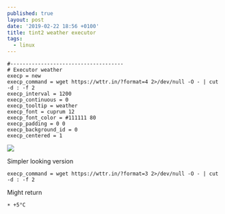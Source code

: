 ```yaml
---
published: true
layout: post
date: '2019-02-22 18:56 +0100'
title: tint2 weather executor
tags:
  - linux
---
```

    #-------------------------------------
    # Executor weather
    execp = new
    execp_command = wget https://wttr.in/?format=4 2>/dev/null -O - | cut -d : -f 2
    execp_interval = 1200
    execp_continuous = 0
    execp_tooltip = weather
    execp_font = cuprum 12
    execp_font_color = #111111 80
    execp_padding = 0 0
    execp_background_id = 0
    execp_centered = 1
    
![](https://cdn.scrot.moe/images/2019/02/22/weather.png)

Simpler looking version

    execp_command = wget https://wttr.in/?format=3 2>/dev/null -O - | cut -d : -f 2
    
Might return

    ☀️ +5°C
